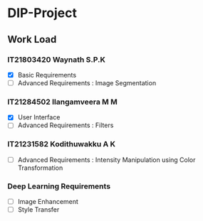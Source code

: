 # DIP-Project

## Work Load
### IT21803420 Waynath S.P.K
- [X] Basic Requirements
- [ ] Advanced Requirements : Image Segmentation 

### IT21284502 Ilangamveera M M
- [X] User Interface
- [ ] Advanced Requirements : Filters

### IT21231582 Kodithuwakku A K
- [ ]  Advanced Requirements : Intensity Manipulation using Color Transformation


### Deep Learning Requirements
- [ ] Image Enhancement 
- [ ] Style Transfer
